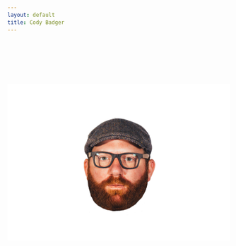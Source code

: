 ```yaml
---
layout: default
title: Cody Badger
---
```


<script src="https://code.jquery.com/jquery-3.7.1.min.js" integrity="sha256-/JqT3SQfawRcv/BIHPThkBvs0OEvtFFmqPF/lYI/Cxo=" crossorigin="anonymous"></script>

<center><img id="face-img" src="/images/CodyFloatingHead.png" alt="that's me" style="width:600px; PADDING-TOP: 100px; PADDING-BOTTOM: 100px;"></center>

<script>
var rotating = false;
$(document).ready(function() {
    $("#face-img").click(function() {
        if (rotating == false){
            $(this).css("transform","rotate(720deg)");
            rotating = true;
        } else {
            $(this).css("transform","");
            rotating = false;
        }
    });
});
</script>
